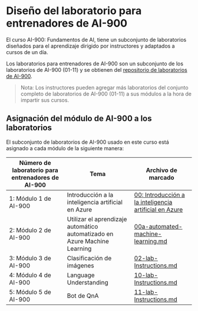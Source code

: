 # Diseño del laboratorio para entrenadores de AI-900

El curso AI-900: Fundamentos de AI, tiene un subconjunto de laboratorios diseñados para el aprendizaje dirigido por instructores y adaptados a cursos de un día.

Los laboratorios para entrenadores de AI-900 son un subconjunto de los laboratorios de AI-900 (01-11) y se obtienen del [repositorio de laboratorios de AI-900](https://github.com/MicrosoftLearning/AI-900ES-Microsoft-Azure-AI-Fundamentals).

> Nota: Los instructores pueden agregar más laboratorios del conjunto completo de laboratorios de AI-900 (01-11) a sus módulos a la hora de impartir sus cursos.

## Asignación del módulo de AI-900 a los laboratorios

El subconjunto de laboratorios de AI-900 usado en este curso está asignado a cada módulo de la siguiente manera: 

| Número de laboratorio para entrenadores de AI-900 | Tema | Archivo de marcado |
| --- | --- | --- |
| 1: Módulo 1 de AI-900 | Introducción a la inteligencia artificial en Azure | [00: Introducción a la inteligencia artificial en Azure](https://github.com/MicrosoftLearning/AI-900ES-Microsoft-Azure-AI-Fundamentals/blob/master/Instructions/00%20-%20Get%20started%20with%20AI%20on%20Azure.md) |
| 2: Módulo 2 de AI-900 | Utilizar el aprendizaje automático automatizado en Azure Machine Learning | [00a-automated-machine-learning.md](https://github.com/MicrosoftLearning/AI-900ES-Microsoft-Azure-AI-Fundamentals/blob/master/Instructions/00a-automated-machine-learning.md) |
| 3: Módulo 3 de AI-900 | Clasificación de imágenes  | [02-lab-Instructions.md](https://github.com/MicrosoftLearning/AI-900ES-Microsoft-Azure-AI-Fundamentals/blob/master/Instructions/02-lab-Instructions.md) |
| 4: Módulo 4 de AI-900 | Language Understanding | [10-lab-Instructions.md](https://github.com/MicrosoftLearning/AI-900ES-Microsoft-Azure-AI-Fundamentals/blob/master/Instructions/10-lab-Instructions.md) |
| 5: Módulo 5 de AI-900 | Bot de QnA | [11-lab-Instructions.md](https://github.com/MicrosoftLearning/AI-900ES-Microsoft-Azure-AI-Fundamentals/blob/master/Instructions/11-lab-Instructions.md) |

